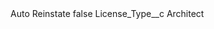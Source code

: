 <?xml version="1.0" encoding="UTF-8"?>
<CustomMetadata xmlns="http://soap.sforce.com/2006/04/metadata" xmlns:xsi="http://www.w3.org/2001/XMLSchema-instance" xmlns:xsd="http://www.w3.org/2001/XMLSchema">
    <label>Auto Reinstate</label>
    <protected>false</protected>
    <values>
        <field>License_Type__c</field>
        <value xsi:type="xsd:string">Architect</value>
    </values>
</CustomMetadata>
